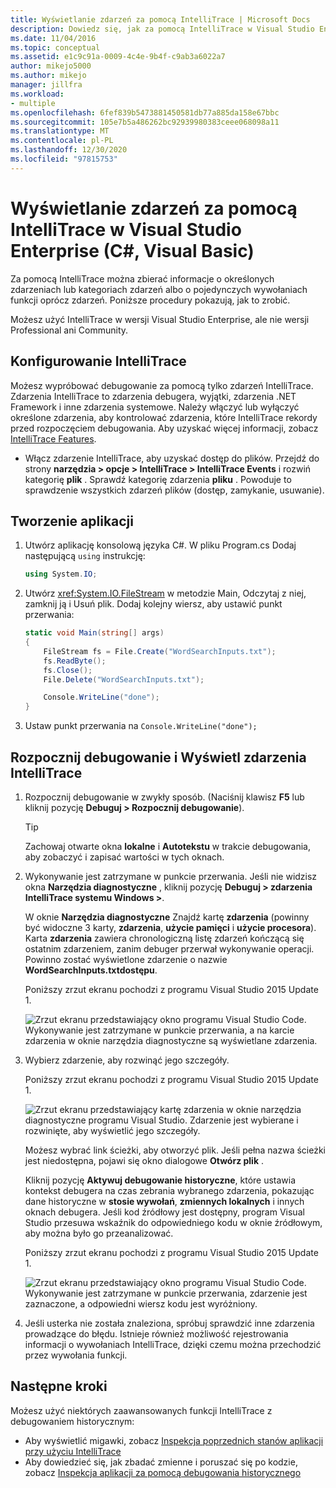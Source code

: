 ```yaml
---
title: Wyświetlanie zdarzeń za pomocą IntelliTrace | Microsoft Docs
description: Dowiedz się, jak za pomocą IntelliTrace w Visual Studio Enterprise zbierać dane dotyczące określonych zdarzeń, kategorii zdarzeń i pojedynczych wywołań funkcji.
ms.date: 11/04/2016
ms.topic: conceptual
ms.assetid: e1c9c91a-0009-4c4e-9b4f-c9ab3a6022a7
author: mikejo5000
ms.author: mikejo
manager: jillfra
ms.workload:
- multiple
ms.openlocfilehash: 6fef839b5473881450581db77a885da158e67bbc
ms.sourcegitcommit: 105e7b5a486262bc92939980383ceee068098a11
ms.translationtype: MT
ms.contentlocale: pl-PL
ms.lasthandoff: 12/30/2020
ms.locfileid: "97815753"
---
```

# <a name="view-events-with-intellitrace-in-visual-studio-enterprise-c-visual-basic"></a>Wyświetlanie zdarzeń za pomocą IntelliTrace w Visual Studio Enterprise (C#, Visual Basic)

Za pomocą IntelliTrace można zbierać informacje o określonych zdarzeniach lub kategoriach zdarzeń albo o pojedynczych wywołaniach funkcji oprócz zdarzeń. Poniższe procedury pokazują, jak to zrobić.

Możesz użyć IntelliTrace w wersji Visual Studio Enterprise, ale nie wersji Professional ani Community.

## <a name="configure-intellitrace"></a><a name="GettingStarted"></a> Konfigurowanie IntelliTrace

Możesz wypróbować debugowanie za pomocą tylko zdarzeń IntelliTrace. Zdarzenia IntelliTrace to zdarzenia debugera, wyjątki, zdarzenia .NET Framework i inne zdarzenia systemowe. Należy włączyć lub wyłączyć określone zdarzenia, aby kontrolować zdarzenia, które IntelliTrace rekordy przed rozpoczęciem debugowania. Aby uzyskać więcej informacji, zobacz [IntelliTrace Features](../debugger/intellitrace-features.md).

- Włącz zdarzenie IntelliTrace, aby uzyskać dostęp do plików. Przejdź do strony **narzędzia > opcje > IntelliTrace > IntelliTrace Events** i rozwiń kategorię **plik** . Sprawdź kategorię zdarzenia **pliku** . Powoduje to sprawdzenie wszystkich zdarzeń plików (dostęp, zamykanie, usuwanie).

## <a name="create-your-app"></a>Tworzenie aplikacji

1. Utwórz aplikację konsolową języka C#. W pliku Program.cs Dodaj następującą `using` instrukcję:

    ```csharp
    using System.IO;
    ```

2. Utwórz <xref:System.IO.FileStream> w metodzie Main, Odczytaj z niej, zamknij ją i Usuń plik. Dodaj kolejny wiersz, aby ustawić punkt przerwania:

    ```csharp
    static void Main(string[] args)
    {
        FileStream fs = File.Create("WordSearchInputs.txt");
        fs.ReadByte();
        fs.Close();
        File.Delete("WordSearchInputs.txt");

        Console.WriteLine("done");
    }
    ```

3. Ustaw punkt przerwania na `Console.WriteLine("done");`

## <a name="start-debugging-and-view-intellitrace-events"></a>Rozpocznij debugowanie i Wyświetl zdarzenia IntelliTrace

1. Rozpocznij debugowanie w zwykły sposób. (Naciśnij klawisz **F5** lub kliknij pozycję **Debuguj > Rozpocznij debugowanie**).

    > [!TIP]
    > Zachowaj otwarte okna **lokalne** i **Autotekstu** w trakcie debugowania, aby zobaczyć i zapisać wartości w tych oknach.

2. Wykonywanie jest zatrzymane w punkcie przerwania. Jeśli nie widzisz okna **Narzędzia diagnostyczne** , kliknij pozycję **Debuguj > zdarzenia IntelliTrace systemu Windows >**.

    W oknie **Narzędzia diagnostyczne** Znajdź kartę **zdarzenia** (powinny być widoczne 3 karty, **zdarzenia**, **użycie pamięci** i **użycie procesora**). Karta **zdarzenia** zawiera chronologiczną listę zdarzeń kończącą się ostatnim zdarzeniem, zanim debuger przerwał wykonywanie operacji. Powinno zostać wyświetlone zdarzenie o nazwie **WordSearchInputs.txtdostępu**.

    Poniższy zrzut ekranu pochodzi z programu Visual Studio 2015 Update 1.

    ![Zrzut ekranu przedstawiający okno programu Visual Studio Code. Wykonywanie jest zatrzymane w punkcie przerwania, a na karcie zdarzenia w oknie narzędzia diagnostyczne są wyświetlane zdarzenia.](../debugger/media/intellitrace-update1.png)

3. Wybierz zdarzenie, aby rozwinąć jego szczegóły.

    Poniższy zrzut ekranu pochodzi z programu Visual Studio 2015 Update 1.

    ![Zrzut ekranu przedstawiający kartę zdarzenia w oknie narzędzia diagnostyczne programu Visual Studio. Zdarzenie jest wybierane i rozwinięte, aby wyświetlić jego szczegóły.](../debugger/media/intellitraceupdate1-singleevent.png)

    Możesz wybrać link ścieżki, aby otworzyć plik. Jeśli pełna nazwa ścieżki jest niedostępna, pojawi się okno dialogowe **Otwórz plik** .

    Kliknij pozycję **Aktywuj debugowanie historyczne**, które ustawia kontekst debugera na czas zebrania wybranego zdarzenia, pokazując dane historyczne w **stosie wywołań**, **zmiennych lokalnych** i innych oknach debugera. Jeśli kod źródłowy jest dostępny, program Visual Studio przesuwa wskaźnik do odpowiedniego kodu w oknie źródłowym, aby można było go przeanalizować.

    Poniższy zrzut ekranu pochodzi z programu Visual Studio 2015 Update 1.

    ![Zrzut ekranu przedstawiający okno programu Visual Studio Code. Wykonywanie jest zatrzymane w punkcie przerwania, zdarzenie jest zaznaczone, a odpowiedni wiersz kodu jest wyróżniony.](../debugger/media/historicaldebugging-update1.png)

4. Jeśli usterka nie została znaleziona, spróbuj sprawdzić inne zdarzenia prowadzące do błędu. Istnieje również możliwość rejestrowania informacji o wywołaniach IntelliTrace, dzięki czemu można przechodzić przez wywołania funkcji.

## <a name="next-steps"></a>Następne kroki

Możesz użyć niektórych zaawansowanych funkcji IntelliTrace z debugowaniem historycznym:

- Aby wyświetlić migawki, zobacz [Inspekcja poprzednich stanów aplikacji przy użyciu IntelliTrace](../debugger/view-historical-application-state.md)
- Aby dowiedzieć się, jak zbadać zmienne i poruszać się po kodzie, zobacz [Inspekcja aplikacji za pomocą debugowania historycznego](../debugger/historical-debugging-inspect-app.md)
